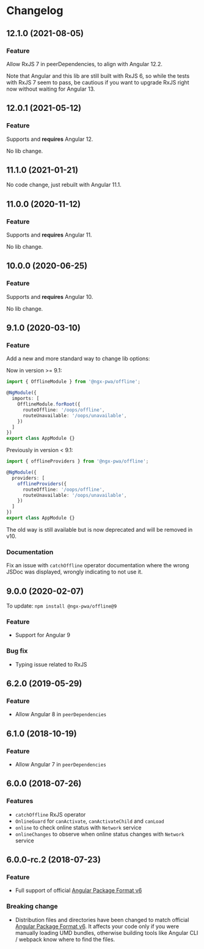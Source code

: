# Changelog

## 12.1.0 (2021-08-05)

### Feature

Allow RxJS 7 in peerDependencies, to align with Angular 12.2.

Note that Angular and this lib are still built with RxJS 6,
so while the tests with RxJS 7 seem to pass,
be cautious if you want to upgrade RxJS right now without waiting for Angular 13.

## 12.0.1 (2021-05-12)

### Feature

Supports and **requires** Angular 12.

No lib change.

## 11.1.0 (2021-01-21)

No code change, just rebuilt with Angular 11.1.

## 11.0.0 (2020-11-12)

### Feature

Supports and **requires** Angular 11.

No lib change.

## 10.0.0 (2020-06-25)

### Feature

Supports and **requires** Angular 10.

No lib change.

## 9.1.0 (2020-03-10)

### Feature

Add a new and more standard way to change lib options:

Now in version >= 9.1:
```typescript
import { OfflineModule } from '@ngx-pwa/offline';

@NgModule({
  imports: [
    OfflineModule.forRoot({
      routeOffline: '/oops/offline',
      routeUnavailable: '/oops/unavailable',
    })
  ]
})
export class AppModule {}
```

Previously in version < 9.1:
```typescript
import { offlineProviders } from '@ngx-pwa/offline';

@NgModule({
  providers: [
    offlineProviders({
      routeOffline: '/oops/offline',
      routeUnavailable: '/oops/unavailable',
    })
  ]
})
export class AppModule {}
```

The old way is still available but is now deprecated and will be removed in v10.

### Documentation

Fix an issue with `catchOffline` operator documentation where the wrong JSDoc
was displayed, wrongly indicating to not use it.

## 9.0.0 (2020-02-07)

To update: `npm install @ngx-pwa/offline@9`

### Feature

- Support for Angular 9

### Bug fix

- Typing issue related to RxJS

## 6.2.0 (2019-05-29)

### Feature

- Allow Angular 8 in `peerDependencies`

## 6.1.0 (2018-10-19)

### Feature

- Allow Angular 7 in `peerDependencies`

## 6.0.0 (2018-07-26)

### Features

- `catchOffline` RxJS operator
- `OnlineGuard` for `canActivate`, `canActivateChild` and `canLoad`
- `online` to check online status with `Network` service
- `onlineChanges` to observe when online status changes with `Network` service

## 6.0.0-rc.2 (2018-07-23)

### Feature

- Full support of official [Angular Package Format v6](https://docs.google.com/document/d/1CZC2rcpxffTDfRDs6p1cfbmKNLA6x5O-NtkJglDaBVs/edit)

### Breaking change

- Distribution files and directories have been changed to match
official [Angular Package Format v6](https://docs.google.com/document/d/1CZC2rcpxffTDfRDs6p1cfbmKNLA6x5O-NtkJglDaBVs/edit).
It affects your code only if you were manually loading UMD bundles,
otherwise building tools like Angular CLI / webpack know where to find the files.
